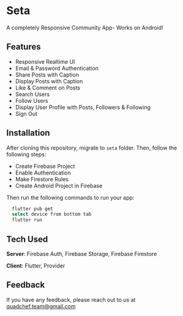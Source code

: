 # Seta

A completely Responsive Community App- Works on Android! 

## Features
- Responsive Realtime UI
- Email & Password Authentication
- Share Posts with Caption
- Display Posts with Caption
- Like & Comment on Posts
- Search Users
- Follow Users
- Display User Profile with Posts, Followers & Following
- Sign Out

## Installation
After cloning this repository, migrate to ```seta``` folder. Then, follow the following steps:
- Create Firebase Project
- Enable Authentication
- Make Firestore Rules
- Create Android Project in Firebase

Then run the following commands to run your app:
```bash
  flutter pub get
  select device from bottom tab
  flutter run
```

## Tech Used
**Server**: Firebase Auth, Firebase Storage, Firebase Firestore

**Client**: Flutter, Provider
    
## Feedback

If you have any feedback, please reach out to us at quadchef.team@gmail.com
